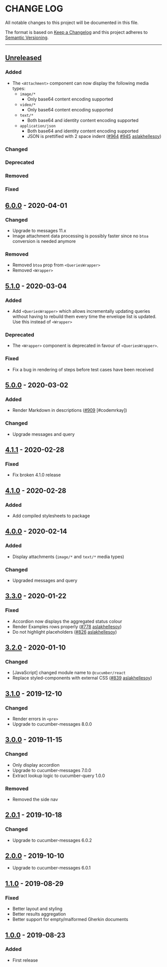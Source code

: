 # CHANGE LOG
All notable changes to this project will be documented in this file.

The format is based on [Keep a Changelog](http://keepachangelog.com/)
and this project adheres to [Semantic Versioning](http://semver.org/).

----
## [Unreleased]

### Added

* The `<Attachment>` component can now display the following media types:
  - `image/*`
    - Only base64 content encoding supported
  - `video/*`
    - Only base64 content encoding supported
  - `text/*`
    - Both base64 and identity content encoding supported
  - `application/json`
    - Both base64 and identity content encoding supported
    - JSON is prettified with 2 space indent
  ([#964](https://github.com/cucumber/cucumber/pull/964)
   [#945](https://github.com/cucumber/cucumber/issues/945)
   [aslakhellesoy])

### Changed

### Deprecated

### Removed

### Fixed

## [6.0.0] - 2020-04-01

### Changed

* Upgrade to messages 11.x
* Image attachment data processing is possibly faster since no `btoa` conversion is needed anymore

### Removed

* Removed `btoa` prop from `<QueriesWrapper>`
* Removed `<Wrapper>`

## [5.1.0] - 2020-03-04

### Added

* Add `<QueriesWrapper>` which allows incrementally updating queries without having
  to rebuild them every time the envelope list is updated. Use this instead of `<Wrapper>`

### Deprecated

* The `<Wrapper>` component is deprecated in favour of `<QueriesWrapper>`.

### Fixed

* Fix a bug in rendering of steps before test cases have been received

## [5.0.0] - 2020-03-02

### Added

* Render Markdown in descriptions
  ([#909](https://github.com/cucumber/cucumber/pull/909)
   [#codemrkay])

### Changed

* Upgrade messages and query

## [4.1.1] - 2020-02-28

### Fixed

* Fix broken 4.1.0 release

## [4.1.0] - 2020-02-28

### Added

* Add compiled stylesheets to package

## [4.0.0] - 2020-02-14

### Added

* Display attachments (`image/*` and `text/*` media types)

### Changed

* Upgraded messages and query

## [3.3.0] - 2020-01-22

### Fixed

* Accordion now displays the aggregated status colour
* Render Examples rows properly
  ([#778](https://github.com/cucumber/cucumber/issues/778)
   [aslakhellesoy])
* Do not highlight placeholders
  ([#826](https://github.com/cucumber/cucumber/issues/826)
   [aslakhellesoy])

## [3.2.0] - 2020-01-10

### Changed

* [JavaScript] changed module name to `@cucumber/react`
* Replace styled-components with external CSS
  ([#839](https://github.com/cucumber/cucumber/pull/839)
   [aslakhellesoy])

## [3.1.0] - 2019-12-10

### Changed

* Render errors in `<pre>`
* Upgrade to cucumber-messages 8.0.0

## [3.0.0] - 2019-11-15

### Changed

* Only display accordion
* Upgrade to cucumber-messages 7.0.0
* Extract lookup logic to cucumber-query 1.0.0

### Removed

* Removed the side nav

## [2.0.1] - 2019-10-18

### Changed

* Upgrade to cucumber-messages 6.0.2

## [2.0.0] - 2019-10-10

* Upgrade to cucumber-messages 6.0.1

## [1.1.0] - 2019-08-29

### Fixed

* Better layout and styling
* Better results aggregation
* Better support for empty/malformed Gherkin documents

## [1.0.0] - 2019-08-23

### Added

* First release

<!-- Releases -->
[Unreleased]: https://github.com/cucumber/cucumber/compare/react/v6.0.0...master
[6.0.0]:      https://github.com/cucumber/cucumber/compare/react/v5.1.0...react/v6.0.0
[5.1.0]:      https://github.com/cucumber/cucumber/compare/react/v5.0.0...react/v5.1.0
[5.0.0]:      https://github.com/cucumber/cucumber/compare/react/v4.1.1...react/v5.0.0
[4.1.1]:      https://github.com/cucumber/cucumber/compare/react/v4.1.0...react/v4.1.1
[4.1.0]:      https://github.com/cucumber/cucumber/compare/react/v4.0.0...react/v4.1.0
[4.0.0]:      https://github.com/cucumber/cucumber/compare/react/v3.3.0...react/v4.0.0
[3.3.0]:      https://github.com/cucumber/cucumber/compare/react/v3.2.0...react/v3.3.0
[3.2.0]:      https://github.com/cucumber/cucumber/compare/cucumber-react/v3.1.0...react/v3.2.0
[3.1.0]:      https://github.com/cucumber/cucumber/compare/cucumber-react/v3.0.0...cucumber-react/v3.1.0
[3.0.0]:      https://github.com/cucumber/cucumber/compare/cucumber-react/v2.0.1...cucumber-react/v3.0.0
[2.0.1]:      https://github.com/cucumber/cucumber/compare/cucumber-react/v2.0.0...cucumber-react/v2.0.1
[2.0.0]:      https://github.com/cucumber/cucumber/compare/cucumber-react/v1.1.0...cucumber-react/v2.0.0
[1.1.0]:      https://github.com/cucumber/cucumber/compare/cucumber-react/v1.0.0...cucumber-react/v1.1.0
[1.0.0]:      https://github.com/cucumber/cucumber/releases/tag/cucumber-react/v1.0.0

<!-- Contributors in alphabetical order -->
[aslakhellesoy]:    https://github.com/aslakhellesoy
[codemrkay]:        https://github.com/codemrkay
